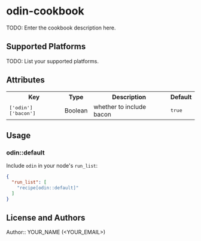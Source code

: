 # odin-cookbook

TODO: Enter the cookbook description here.

## Supported Platforms

TODO: List your supported platforms.

## Attributes

<table>
  <tr>
    <th>Key</th>
    <th>Type</th>
    <th>Description</th>
    <th>Default</th>
  </tr>
  <tr>
    <td><tt>['odin']['bacon']</tt></td>
    <td>Boolean</td>
    <td>whether to include bacon</td>
    <td><tt>true</tt></td>
  </tr>
</table>

## Usage

### odin::default

Include `odin` in your node's `run_list`:

```json
{
  "run_list": [
    "recipe[odin::default]"
  ]
}
```

## License and Authors

Author:: YOUR_NAME (<YOUR_EMAIL>)
